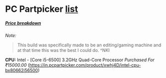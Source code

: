 # PC Partpicker [list](https://in.pcpartpicker.com/list/RCsWqk)
##### [Price breakdown](https://in.pcpartpicker.com/list/RCsWqk/by_merchant/)
_Note:_
> This build was specifically made to be an editing/gaming machine and at that time this was the best I could do. ^NKI

**CPU:** Intel - [Core i5-6500] 3.2GHz Quad-Core Processor _Purchased For ₹15000.00_ (https://in.pcpartpicker.com/product/xwhj4D/intel-cpu-bx80662i56500)
